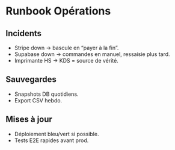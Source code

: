 # Runbook Opérations

## Incidents
- Stripe down → bascule en “payer à la fin”.
- Supabase down → commandes en manuel, ressaisie plus tard.
- Imprimante HS → KDS = source de vérité.

## Sauvegardes
- Snapshots DB quotidiens.
- Export CSV hebdo.

## Mises à jour
- Déploiement bleu/vert si possible.
- Tests E2E rapides avant prod.
